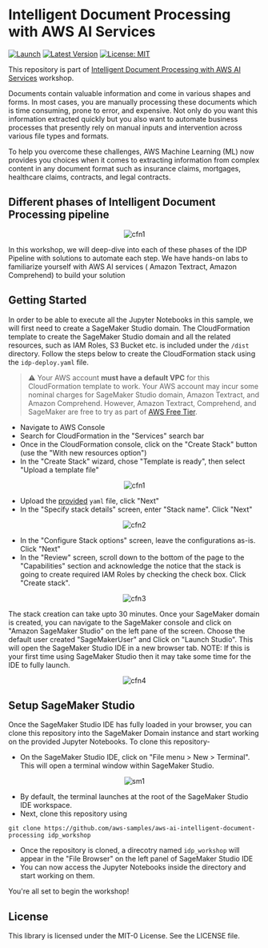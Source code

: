 # Intelligent Document Processing with AWS AI Services

[![Launch](https://img.shields.io/badge/Launch%20with%20CodeCatalyst-%F0%9F%9A%80-8A2BE2)](https://codecatalyst.aws/launch?options=%7B%22sourceRepository%22%3A%22https%3A%2F%2Fgithub.com%2Fvprince1%2Faws-ai-intelligent-document-processing%22%2C%22options%22%3A%5B%5B%22region%22%2C%22us-west-2%22%5D%5D%7D)
[![Latest Version](https://img.shields.io/github/tag/aws-samples/aws-ai-intelligent-document-processing)](https://github.com/aws-samples/aws-ai-intelligent-document-processing/releases)
[![License: MIT](https://img.shields.io/badge/License-MIT-yellow.svg)](https://github.com/aws-samples/amazon-eks-arch-apache-solr/blob/main/LICENSE)

This repository is part of [Intelligent Document Processing with AWS AI Services](https://catalog.us-east-1.prod.workshops.aws/workshops/c2af04b2-54ab-4b3d-be73-c7dd39074b20) workshop.

Documents contain valuable information and come in various shapes and forms. In most cases, you are manually processing these documents which is time consuming, prone to error, and expensive. Not only do you want this information extracted quickly but you also want to automate business processes that presently rely on manual inputs and intervention across various file types and formats.

To help you overcome these challenges, AWS Machine Learning (ML) now provides you choices when it comes to extracting information from complex content in any document format such as insurance claims, mortgages, healthcare claims, contracts, and legal contracts. 

## Different phases of Intelligent Document Processing pipeline

<p align="center">
  <img src="./images/idp-phases.png" alt="cfn1"/>
</p>

In this workshop, we will deep-dive into each of these phases of the IDP Pipeline with solutions to automate each step.
We have hands-on labs to familiarize yourself with AWS AI services ( Amazon Textract, Amazon Comprehend) to build your solution

## Getting Started

In order to be able to execute all the Jupyter Notebooks in this sample, we will first need to create a SageMaker Studio domain. The CloudFormation template to create the SageMaker Studio domain and all the related resources, such as IAM Roles, S3 Bucket etc. is included under the `/dist` directory. Follow the steps below to create the CloudFormation stack using the `idp-deploy.yaml` file.

> :warning: Your AWS account **must have a default VPC** for this CloudFormation template to work.
> Your AWS account may incur some nominal charges for SageMaker Studio domain, Amazon Textract, and Amazon Comprehend. However, Amazon Textract, Comprehend, and SageMaker are free to try as part of [AWS Free Tier](https://aws.amazon.com/free/).

* Navigate to AWS Console
* Search for CloudFormation in the "Services" search bar
* Once in the CloudFormation console, click on the "Create Stack" button (use the "With new resources option")
* In the "Create Stack" wizard, chose "Template is ready", then select "Upload a template file"
<p align="center">
  <img src="./images/cfn1.png" alt="cfn1"/>
</p>

* Upload the [provided](./dist/idp-deploy.yaml) `yaml` file, click "Next"
* In the "Specify stack details" screen, enter "Stack name". Click "Next"
<p align="center">
  <img src="./images/cfn2.png" alt="cfn2"/>
</p>

* In the "Configure Stack options" screen, leave the configurations as-is. Click "Next"
* In the "Review" screen, scroll down to the bottom of the page to the "Capabilities" section and acknowledge the notice that the stack is going to create required IAM Roles by checking the check box. Click "Create stack".
<p align="center">
  <img src="./images/cfn3.png" alt="cfn3"/>
</p>

The stack creation can take upto 30 minutes. Once your SageMaker domain is created, you can navigate to the SageMaker console and click on "Amazon SageMaker Studio" on the left pane of the screen. Choose the default user created "SageMakerUser" and Click on "Launch Studio". This will open the SageMaker Studio IDE in a new browser tab. NOTE: If this is your first time using SageMaker Studio then it may take some time for the IDE to fully launch. 
<p align="center">
  <img src="./images/cfn4.png" alt="cfn4"/>
</p>

## Setup SageMaker Studio

Once the SageMaker Studio IDE has fully loaded in your browser, you can clone this repository into the SageMaker Domain instance and start working on the provided Jupyter Notebooks. To clone this repository-

* On the SageMaker Studio IDE, click on "File menu > New > Terminal". This will open a terminal window within SageMaker Studio.
<p align="center">
  <img src="./images/sm1.png" alt="sm1"/>
</p>

* By default, the terminal launches at the root of the SageMaker Studio IDE workspace.
* Next, clone this repository using 

```  
git clone https://github.com/aws-samples/aws-ai-intelligent-document-processing idp_workshop
```

* Once the repository is cloned, a direcotry named `idp_workshop` will appear in the "File Browser" on the left panel of SageMaker Studio IDE
* You can now access the Jupyter Notebooks inside the directory and start working on them.

You're all set to begin the workshop!

## License

This library is licensed under the MIT-0 License. See the LICENSE file.



